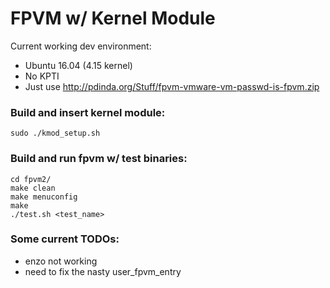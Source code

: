 # FPVM w/ Kernel Module

Current working dev environment:
- Ubuntu 16.04 (4.15 kernel)
- No KPTI 
- Just use http://pdinda.org/Stuff/fpvm-vmware-vm-passwd-is-fpvm.zip


### Build and insert kernel module:
```
sudo ./kmod_setup.sh
```

### Build and run fpvm w/ test binaries:
```
cd fpvm2/ 
make clean
make menuconfig
make
./test.sh <test_name>
```

### Some current TODOs:
- enzo not working
- need to fix the nasty user_fpvm_entry
